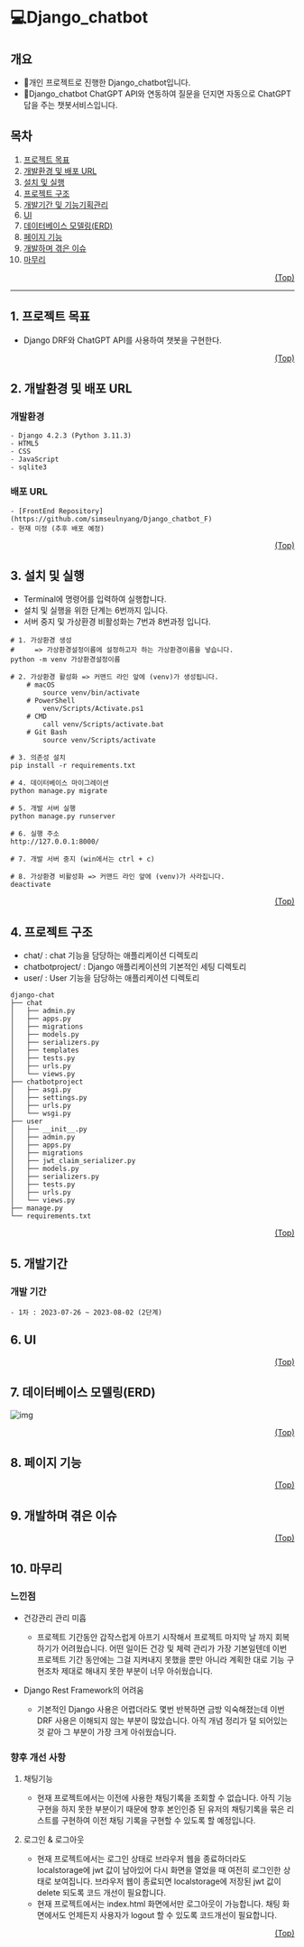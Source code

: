 # <span id="top">:computer:Django_chatbot</span>

## 개요
- :minidisc:개인 프로젝트로 진행한 Django_chatbot입니다.
- :space_invader:Django_chatbot ChatGPT API와 연동하여 질문을 던지면 자동으로 ChatGPT 답을 주는 챗봇서비스입니다.

## 목차
<ol>
    <li><a href="#goal">프로젝트 목표</a></li>
    <li><a href="#dev">개발환경 및 배포 URL</a></li>
    <li><a href="#ins">설치 및 실행</a></li>
    <li><a href="#tree">프로젝트 구조</a></li>
    <li><a href="#task">개발기간 및 기능기획관리</a></li>
    <li><a href="#ui">UI</a></li>
    <li><a href="#erd">데이터베이스 모델링(ERD)</a></li>
    <li><a href="#pages">페이지 기능</a></li>
    <li><a href="#issues">개발하며 겪은 이슈</a></li>
    <li><a href="#realization">마무리</a></li>
</ol>
<p align="right"><a href="#top">(Top)</a></p>

<hr>

## <span id="goal">1. 프로젝트 목표</span>
- Django DRF와 ChatGPT API를 사용하여 챗봇을 구현한다.

<p align="right"><a href="#top">(Top)</a></p>

## <span id="dev">2. 개발환경 및 배포 URL</span>
 ### 개발환경
    - Django 4.2.3 (Python 3.11.3)
    - HTML5
    - CSS
    - JavaScript
    - sqlite3

 ### 배포 URL
    - [FrontEnd Repository](https://github.com/simseulnyang/Django_chatbot_F)
    - 현재 미정 (추후 배포 예정)
<p align="right"><a href="#top">(Top)</a></p>

## <span id="ins">3. 설치 및 실행</span>
- Terminal에 명령어를 입력하여 실행합니다.
- 설치 및 실행을 위한 단계는 6번까지 입니다.
- 서버 중지 및 가상환경 비활성화는 7번과 8번과정 입니다.
```
# 1. 가상환경 생성 
#     => 가상환경설정이름에 설정하고자 하는 가상환경이름을 넣습니다.
python -m venv 가상환경설정이름

# 2. 가상환경 활성화 => 커맨드 라인 앞에 (venv)가 생성됩니다.
    # macOS
        source venv/bin/activate
    # PowerShell
        venv/Scripts/Activate.ps1
    # CMD
        call venv/Scripts/activate.bat
    # Git Bash
        source venv/Scripts/activate

# 3. 의존성 설치
pip install -r requirements.txt

# 4. 데이터베이스 마이그레이션
python manage.py migrate

# 5. 개발 서버 실행
python manage.py runserver

# 6. 실행 주소
http://127.0.0.1:8000/

# 7. 개발 서버 중지 (win에서는 ctrl + c)

# 8. 가상환경 비활성화 => 커맨드 라인 앞에 (venv)가 사라집니다.
deactivate
```
<p align="right"><a href="#top">(Top)</a></p>

## <span id="tree">4. 프로젝트 구조</span>
- chat/ : chat 기능을 담당하는 애플리케이션 디렉토리
- chatbotproject/ : Django 애플리케이션의 기본적인 세팅 디렉토리
- user/ : User 기능을 담당하는 애플리케이션 디렉토리

```
django-chat
├── chat
│   ├── admin.py
│   ├── apps.py
│   ├── migrations
│   ├── models.py
│   ├── serializers.py
│   ├── templates
│   ├── tests.py
│   ├── urls.py
│   └── views.py
├── chatbotproject
│   ├── asgi.py
│   ├── settings.py
│   ├── urls.py
│   └── wsgi.py
├── user
│   ├── __init__.py
│   ├── admin.py
│   ├── apps.py
│   ├── migrations
│   ├── jwt_claim_serializer.py
│   ├── models.py
│   ├── serializers.py
│   ├── tests.py
│   ├── urls.py
│   └── views.py
├── manage.py
└── requirements.txt

```
<p align="right"><a href="#top">(Top)</a></p>

## <span id="task">5. 개발기간 </span>
 ### 개발 기간
    - 1차 : 2023-07-26 ~ 2023-08-02 (2단계)

## <span id="ui">6. UI</span>
<p align="right"><a href="#top">(Top)</a></p>

## <span id="erd">7. 데이터베이스 모델링(ERD)</span>
![img](README/Django_chat_ERD.png)
<p align="right"><a href="#top">(Top)</a></p>

## <span id="pages">8. 페이지 기능</span>

<p align="right"><a href="#top">(Top)</a></p>

## <span id="issues">9. 개발하며 겪은 이슈</span>
<p align="right"><a href="#top">(Top)</a></p>


## <span id="realization">10. 마무리 </span>
 ### 느낀점
 - 건강관리 관리 미흡
    - 프로젝트 기간동안 갑작스럽게 아프기 시작해서 프로젝트 마지막 날 까지 회복하기가 어려웠습니다. 어떤 일이든 건강 및 체력 관리가 가장 기본일텐데 이번 프로젝트 기간 동안에는 그걸 지켜내지 못했을 뿐만 아니라 계획한 대로 기능 구현조차 제대로 해내지 못한 부분이 너무 아쉬웠습니다.
 
 - Django Rest Framework의 어려움
    - 기본적인 Django 사용은 어렵더라도 몇번 반복하면 금방 익숙해졌는데 이번 DRF 사용은 이해되지 않는 부분이 많았습니다. 아직 개념 정리가 덜 되어있는 것 같아 그 부분이 가장 크게 아쉬웠습니다.

 ### 향후 개선 사항
 1. 채팅기능
    - 현재 프로젝트에서는 이전에 사용한 채팅기록을 조회할 수 없습니다. 아직 기능 구현을 하지 못한 부분이기 때문에 향후 본인인증 된 유저의 채팅기록을 묶은 리스트를 구현하여 이전 채팅 기록을 구현할 수 있도록 할 예정입니다.

 2. 로그인 & 로그아웃
    - 현재 프로젝트에서는 로그인 상태로 브라우저 웹을 종료하더라도 localstorage에 jwt 값이 남아있어 다시 화면을 열었을 때 여전히 로그인한 상태로 보여집니다. 브라우저 웹이 종료되면 localstorage에 저장된 jwt 값이 delete 되도록 코드 개선이 필요합니다.
    - 현재 프로젝트에서는 index.html 화면에서만 로그아웃이 가능합니다. 채팅 화면에서도 언제든지 사용자가 logout 할 수 있도록 코드개선이 필요합니다.

<p align="right"><a href="#top">(Top)</a></p>